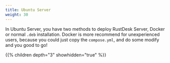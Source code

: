 ```yaml
---
title: Ubuntu Server
weight: 30
---
```


In Ubuntu Server, you have two methods to deploy RustDesk Server, Docker or normal `.deb` installation. Docker is more recommend for unexperienced users, because you could just copy the `compose.yml`, and do some modify and you good to go!

{{% children depth="3" showhidden="true" %}}
